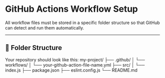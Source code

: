 # GitHub Actions Workflow Setup
All workflow files must be stored in a specific folder structure so that GitHub can detect and run them automatically.

---

## 📂 Folder Structure

Your repository should look like this:
my-project/
├── .github/
│ └── workflows/
│ └── your-github-action-file-name.yml
├── src/
│ └── index.js
├── package.json
├── eslint.config.js
└── README.md
